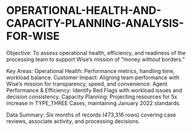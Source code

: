 # OPERATIONAL-HEALTH-AND-CAPACITY-PLANNING-ANALYSIS-FOR-WISE

Objective:
To assess operational health, efficiency, and readiness of the processing team to support Wise’s mission of “money without borders.”

Key Areas:
Operational Health: Performance metrics, handling time, workload balance.
Customer Impact: Aligning team performance with Wise’s mission for transparency, speed, and convenience.
Agent Performance & Efficiency: Identify Red Flags with workload issues and decision consistency.
Capacity Planning: Projecting resources for 5x increase in TYPE_THREE Cases, maintaining January 2022 standards.

Data Summary:
Six months of records (473,316 rows) covering case reviews, associate activity, and processing decisions.
